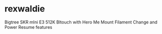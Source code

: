 # rexwaldie
Bigtree SKR mIni E3 512K Bltouch with Hero Me Mount
Filament Change and Power Resume features
